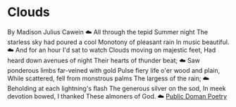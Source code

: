     
# Clouds

By Madison Julius Cawein
:cloud:
All through the tepid Summer night
The starless sky had poured a cool
Monotony of pleasant rain
In music beautiful.
:cloud:
And for an hour I'd sat to watch
Clouds moving on majestic feet,
Had heard down avenues of night
Their hearts of thunder beat;
:cloud:
Saw ponderous limbs far-veined with gold
Pulse fiery life o'er wood and plain,
While scattered, fell from monstrous palms
The largess of the rain;
:cloud:
Beholding at each lightning's flash
The generous silver on the sod,
In meek devotion bowed, I thanked
These almoners of God.
:cloud:
[Public Doman Poetry](http://www.public-domain-poetry.com/madison-julius-cawein/clouds-37142)
